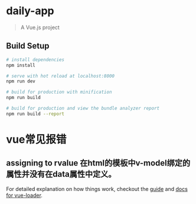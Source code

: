 # daily-app

> A Vue.js project

## Build Setup

``` bash
# install dependencies
npm install

# serve with hot reload at localhost:8000
npm run dev

# build for production with minification
npm run build

# build for production and view the bundle analyzer report
npm run build --report
```

# vue常见报错
## assigning to rvalue  在html的模板中v-model绑定的属性并没有在data属性中定义。
For detailed explanation on how things work, checkout the [guide](http://vuejs-templates.github.io/webpack/) and [docs for vue-loader](http://vuejs.github.io/vue-loader).
